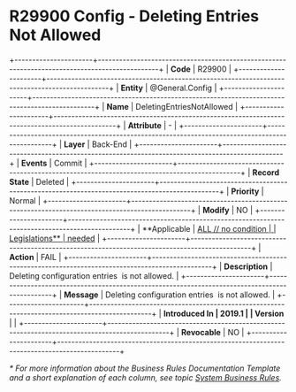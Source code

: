 ﻿---
erp.type: business-rule
erp.entity: General.Config
---

# R29900 Config - Deleting Entries Not Allowed
+----------------------+-----------------------------------------------------------------------------------------------+
| **Code**             | R29900                                                                                        |
+----------------------+-----------------------------------------------------------------------------------------------+
| **Entity**           | @General.Config                                                                               |
+----------------------+-----------------------------------------------------------------------------------------------+
| **Name**             | DeletingEntriesNotAllowed                                                                     |
+----------------------+-----------------------------------------------------------------------------------------------+
| **Attribute**        | -                                                                                             |
+----------------------+-----------------------------------------------------------------------------------------------+
| **Layer**            | Back-End                                                                                      |
+----------------------+-----------------------------------------------------------------------------------------------+
| **Events**           | Commit                                                                                        |
+----------------------+-----------------------------------------------------------------------------------------------+
| **Record State**     | Deleted                                                                                       |
+----------------------+-----------------------------------------------------------------------------------------------+
| **Priority**         | Normal                                                                                        |
+----------------------+-----------------------------------------------------------------------------------------------+
| **Modify**           | NO                                                                                            |
+----------------------+-----------------------------------------------------------------------------------------------+
| **Applicable         | [ALL // no condition                                                                          |
| Legislations**       | needed](xref:applicable-legislations)                                                         |
+----------------------+-----------------------------------------------------------------------------------------------+
| **Action**           | FAIL                                                                                          |
+----------------------+-----------------------------------------------------------------------------------------------+
| **Description**      | Deleting configuration entries  is not allowed.                                               |
+----------------------+-----------------------------------------------------------------------------------------------+
| **Message**          | Deleting configuration entries  is not allowed.                                               |
+----------------------+-----------------------------------------------------------------------------------------------+
| **Introduced In      | 2019.1                                                                                        |
| Version**            |                                                                                               |
+----------------------+-----------------------------------------------------------------------------------------------+
| **Revocable**        | NO                                                                                            |
+----------------------+-----------------------------------------------------------------------------------------------+

*\* For more information about the Business Rules Documentation Template and a short explanation of each column, see
topic [System Business Rules](../templates/template-description-system-business-rules.md).*
